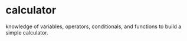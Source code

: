 # calculator
knowledge of variables, operators, conditionals, and functions to build a simple calculator.
